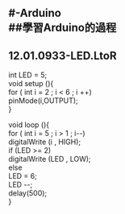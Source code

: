 #-Arduino  
##學習Arduino的過程
-------
## 12.01.0933-LED.LtoR  
int LED = 5;  
void  setup (){  
  for ( int i = 2 ; i < 6 ; i ++)  
  pinMode(i,OUTPUT);  
}  
  
void  loop (){  
  for ( int i = 5 ; i > 1 ; i--)  
    digitalWrite (i , HIGH);  
  if (LED >= 2)  
    digitalWrite (LED , LOW);  
  else  
    LED = 6;  
    LED --;  
  delay(500);  
  }  
